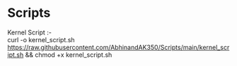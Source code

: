 # Scripts

Kernel Script :- <br>
curl -o kernel_script.sh https://raw.githubusercontent.com/AbhinandAK350/Scripts/main/kernel_script.sh && chmod +x kernel_script.sh